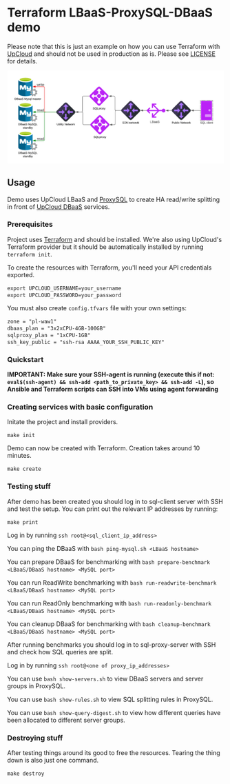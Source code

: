 # Terraform LBaaS-ProxySQL-DBaaS demo

Please note that this is just an example on how you can use Terraform with [UpCloud](https://upcloud.com/) and should not be used in production as is. Please see [LICENSE](LICENSE) for details.

![Service Topology](demo.png)

## Usage

Demo uses UpCloud LBaaS and [ProxySQL](https://proxysql.com/) to create HA read/write splitting in front of [UpCloud DBaaS](https://upcloud.com/products/managed-databases/) services.

### Prerequisites

Project uses [Terraform](https://www.terraform.io/) and should be installed. We're also using UpCloud's Terraform provider but it should be automatically installed by running `terraform init`.

To create the resources with Terraform, you'll need your API credentials exported.

```
export UPCLOUD_USERNAME=your_username
export UPCLOUD_PASSWORD=your_password
```

You must also create `config.tfvars` file with your own settings:
 
```
zone = "pl-waw1"
dbaas_plan = "3x2xCPU-4GB-100GB"
sqlproxy_plan = "1xCPU-1GB"
ssh_key_public = "ssh-rsa AAAA_YOUR_SSH_PUBLIC_KEY"
```

### Quickstart

**IMPORTANT: Make sure your SSH-agent is running (execute this if not: `eval$(ssh-agent) && ssh-add <path_to_private_key> && ssh-add -L`), so Ansible and Terraform scripts can SSH into VMs using agent forwarding**


### Creating services with basic configuration

Initate the project and install providers.

```
make init
```

Demo can now be created with Terraform. Creation takes around 10 minutes.

```
make create
```

### Testing stuff

After demo has been created you should log in to sql-client server with SSH and test the setup. You can print out the relevant IP addresses by running:

```
make print
```
Log in by running `ssh root@<sql_client_ip_address>`

You can ping the DBaaS with `bash ping-mysql.sh <LBaaS hostname>`

You can prepare DBaaS for benchmarking with `bash prepare-benchmark <LBaaS/DBaaS hostname> <MySQL port>` 

You can run ReadWrite benchmarking with `bash run-readwrite-benchmark <LBaaS/DBaaS hostname> <MySQL port>`

You can run ReadOnly benchmarking with `bash run-readonly-benchmark <LBaaS/DBaaS hostname> <MySQL port>` 

You can cleanup DBaaS for benchmarking with `bash cleanup-benchmark <LBaaS/DBaaS hostname> <MySQL port>` 

After running benchmarks you should log in to sql-proxy-server with SSH and check how SQL queries are split.

Log in by running `ssh root@<one of proxy_ip_addresses>`

You can use `bash show-servers.sh` to view DBaaS servers and server groups in ProxySQL.

You can use `bash show-rules.sh` to view SQL splitting rules in ProxySQL.

You can use `bash show-query-digest.sh` to view how different queries have been allocated to different server groups.

### Destroying stuff

After testing things around its good to free the resources. Tearing the thing down is also just one command.

```
make destroy
```



